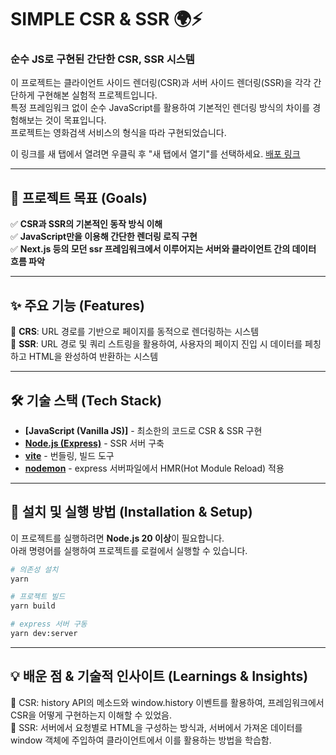 # SIMPLE CSR & SSR 🌍⚡
### 순수 JS로 구현된 간단한 CSR, SSR 시스템

이 프로젝트는 클라이언트 사이드 렌더링(CSR)과 서버 사이드 렌더링(SSR)을 각각 간단하게 구현해본 실험적 프로젝트입니다.  
특정 프레임워크 없이 순수 JavaScript를 활용하여 기본적인 렌더링 방식의 차이를 경험해보는 것이 목표입니다.  
프로젝트는 영화검색 서비스의 형식을 따라 구현되었습니다.  

이 링크를 새 탭에서 열려면 우클릭 후 "새 탭에서 열기"를 선택하세요.
<a href="https://simple-csr-and-ssr-production.up.railway.app/" target="_blank">배포 링크</a>

---

## 🎯 **프로젝트 목표 (Goals)**  

✅ **CSR과 SSR의 기본적인 동작 방식 이해**  
✅ **JavaScript만을 이용해 간단한 렌더링 로직 구현**  
✅ **Next.js 등의 모던 ssr 프레임워크에서 이루어지는 서버와 클라이언트 간의 데이터 흐름 파악**

---

## ✨ **주요 기능 (Features)**  

🔹 **CRS**: URL 경로를 기반으로 페이지를 동적으로 렌더링하는 시스템  
🔹 **SSR**: URL 경로 및 쿼리 스트링을 활용하여, 사용자의 페이지 진입 시 데이터를 페칭하고 HTML을 완성하여 반환하는 시스템  

---

## 🛠 **기술 스택 (Tech Stack)**  

- **[JavaScript (Vanilla JS)]** - 최소한의 코드로 CSR & SSR 구현
- **[Node.js (Express)](https://expressjs.com/ko/)** - SSR 서버 구축
- **[vite](https://ko.vite.dev/guide/)** - 번들링, 빌드 도구
- **[nodemon](https://www.npmjs.com/package/nodemon)** - express 서버파일에서 HMR(Hot Module Reload) 적용

---

## 🚀 **설치 및 실행 방법 (Installation & Setup)**  

이 프로젝트를 실행하려면 **Node.js 20 이상**이 필요합니다.  
아래 명령어를 실행하여 프로젝트를 로컬에서 실행할 수 있습니다.  

```sh
# 의존성 설치
yarn

# 프로젝트 빌드
yarn build

# express 서버 구동
yarn dev:server
```

---

## 💡 배운 점 & 기술적 인사이트 (Learnings & Insights)

🔹 CSR: history API의 메소드와 window.history 이벤트를 활용하여, 프레임워크에서 CSR을 어떻게 구현하는지 이해할 수 있었음.  
🔹 SSR: 서버에서 요청별로 HTML을 구성하는 방식과, 서버에서 가져온 데이터를 window 객체에 주입하여 클라이언트에서 이를 활용하는 방법을 학습함.  